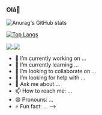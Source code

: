 ### Olá👋

![Anurag's GitHub stats](https://github-readme-stats.vercel.app/api?username=MatheusJoelho&show_icons=true&theme=radical)

[![Top Langs](https://github-readme-stats.vercel.app/api/top-langs/?username=MatheusJoelho&layout=compact&theme=radical)](https://github.com/anuraghazra/github-readme-stats)

<a href="[https://github.com/anuraghazra/github-readme-stats](https://github-readme-stats.vercel.app/api?username=MatheusJoelho&show_icons=true&theme=radical)">
  <img align="center" src="https://github-readme-stats.vercel.app/api/pin/?username=anuraghazra&repo=github-readme-stats" />
</a>
<a href="https://github.com/anuraghazra/convoychat">
  <img align="center" src="https://github-readme-stats.vercel.app/api/pin/?username=anuraghazra&repo=convoychat" />
</a>


- 🔭 I’m currently working on ...
- 🌱 I’m currently learning ...
- 👯 I’m looking to collaborate on ...
- 🤔 I’m looking for help with ...
- 💬 Ask me about ...
- 📫 How to reach me: ...
- 😄 Pronouns: ...
- ⚡ Fun fact: ...
-->
